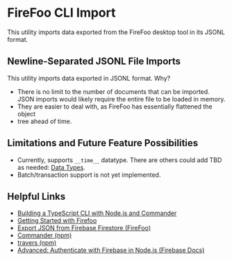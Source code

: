 # FireFoo CLI Import

This utility imports data exported from the FireFoo desktop tool in its JSONL format.

## Newline-Separated JSONL File Imports

This utility imports data exported in JSONL format. Why?

- There is no limit to the number of documents that can be imported. JSON
  imports
  would likely require the entire file to be loaded in memory.
- They are easier to deal with, as FireFoo has essentially flattened the object
- tree ahead of time.

## Limitations and Future Feature Possibilities

- Currently, supports `__time__` datatype. There are others could add TBD as
  needed:
  [Data Types](https://www.firefoo.app/docs/firestore-export-import/collection-documents-export-json#data-types).
- Batch/transaction support is not yet implemented.

## Helpful Links

- [Building a TypeScript CLI with Node.js and Commander](https://blog.logrocket.com/building-typescript-cli-node-js-commander)
- [Getting Started with Firefoo](https://www.firefoo.app/docs/getting-started)
- [Export JSON from Firebase Firestore (FireFoo)](https://www.firefoo.app/docs/firestore-export-import/collection-documents-export-json#data-types)
- [Commander (npm)](https://www.npmjs.com/package/commander)
- [travers (npm)](https://www.npmjs.com/package/traverse)
- [Advanced: Authenticate with Firebase in Node.js (Firebase Docs)](https://firebase.google.com/docs/auth/web/google-signin#expandable-3)
